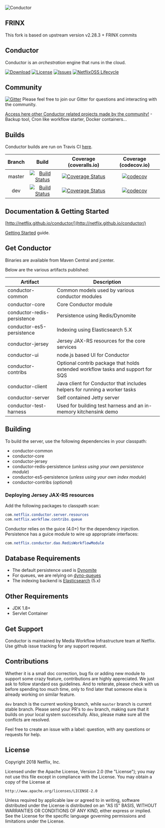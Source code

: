![Conductor](docs/docs/img/conductor-vector-x.png)

## FRINX
This fork is based on upstream version v2.28.3 + FRINX commits

## Conductor
Conductor is an _orchestration_ engine that runs in the cloud.



[![Download](https://api.bintray.com/packages/netflixoss/maven/conductor/images/download.svg)](https://bintray.com/netflixoss/maven/conductor/_latestVersion)
[![License](https://img.shields.io/github/license/Netflix/conductor.svg)](http://www.apache.org/licenses/LICENSE-2.0)
[![Issues](https://img.shields.io/github/issues/Netflix/conductor.svg)](https://github.com/Netflix/conductor/issues)
[![NetflixOSS Lifecycle](https://img.shields.io/osslifecycle/Netflix/conductor.svg)]()

## Community
[![Gitter](https://badges.gitter.im/netflix-conductor/community.svg)](https://gitter.im/netflix-conductor/community?utm_source=badge&utm_medium=badge&utm_campaign=pr-badge) Please feel free to join our Gitter for questions and interacting with the community.

[Access here other Conductor related projects made by the community!](/RELATED.md) - Backup tool, Cron like workflow starter, Docker containers...

## Builds
Conductor builds are run on Travis CI [here](https://travis-ci.org/Netflix/conductor).

| Branch |                                                     Build                                                     |                                                                 Coverage (coveralls.io)                                                                |                                                        Coverage (codecov.io)                                                       |
|:------:|:-------------------------------------------------------------------------------------------------------------:|:------------------------------------------------------------------------------------------------------------------------------------------------------:|:----------------------------------------------------------------------------------------------------------------------------------:|
| master | [![Build Status](https://travis-ci.org/Netflix/conductor.svg?branch=master)](https://travis-ci.org/Netflix/conductor) | [![Coverage Status](https://coveralls.io/repos/github/Netflix/conductor/badge.svg?branch=master)](https://coveralls.io/github/Netflix/conductor?branch=master) | [![codecov](https://codecov.io/gh/Netflix/conductor/branch/master/graph/badge.svg)](https://codecov.io/gh/Netflix/conductor/branch/master) |
| dev | [![Build Status](https://travis-ci.org/Netflix/conductor.svg?branch=dev)](https://travis-ci.org/Netflix/conductor) | [![Coverage Status](https://coveralls.io/repos/github/Netflix/conductor/badge.svg?branch=dev)](https://coveralls.io/github/Netflix/conductor?branch=dev) | [![codecov](https://codecov.io/gh/Netflix/conductor/branch/dev/graph/badge.svg)](https://codecov.io/gh/Netflix/conductor/branch/dev) |

## Documentation & Getting Started
[http://netflix.github.io/conductor/](http://netflix.github.io/conductor/)

[Getting Started](https://netflix.github.io/conductor/gettingstarted/basicconcepts/) guide.

## Get Conductor
Binaries are available from Maven Central and jcenter.

Below are the various artifacts published:

|Artifact|Description|
|-----------|---------------|
|conductor-common|Common models used by various conductor modules|
|conductor-core|Core Conductor module|
|conductor-redis-persistence|Persistence using Redis/Dynomite|
|conductor-es5-persistence|Indexing using Elasticsearch 5.X|
|conductor-jersey|Jersey JAX-RS resources for the core services|
|conductor-ui|node.js based UI for Conductor|
|conductor-contribs|Optional contrib package that holds extended workflow tasks and support for SQS|
|conductor-client|Java client for Conductor that includes helpers for running a worker tasks|
|conductor-server|Self contained Jetty server|
|conductor-test-harness|Used for building test harness and an in-memory kitchensink demo|

## Building
To build the server, use the following dependencies in your classpath:

* conductor-common
* conductor-core
* conductor-jersey
* conductor-redis-persistence (_unless using your own persistence module_)
* conductor-es5-persistence (_unless using your own index module_)
* conductor-contribs (_optional_)


### Deploying Jersey JAX-RS resources
Add the following packages to classpath scan:

```java
com.netflix.conductor.server.resources
com.netflix.workflow.contribs.queue
```
Conductor relies on the guice (4.0+) for the dependency injection.
Persistence has a guice module to wire up appropriate interfaces:

```java
com.netflix.conductor.dao.RedisWorkflowModule
```
## Database Requirements

* The default persistence used is [Dynomite](https://github.com/Netflix/dynomite)
* For queues, we are relying on [dyno-queues](https://github.com/Netflix/dyno-queues)
* The indexing backend is [Elasticsearch](https://www.elastic.co/) (5.x)

## Other Requirements
* JDK 1.8+
* Servlet Container

## Get Support
Conductor is maintained by Media Workflow Infrastructure team at Netflix.  Use github issue tracking for any support request. 

## Contributions
Whether it is a small doc correction, bug fix or adding new module to support some crazy feature, contributions are highly appreciated. We just ask to follow standard oss guidelines. And to reiterate, please check with us before spending too much time, only to find later that someone else is already working on similar feature. 

`dev` branch is the current working branch, while `master` branch is current stable branch. Please send your PR's to `dev` branch, making sure that it builds on your local system successfully. Also, please make sure all the conflicts are resolved.

Feel free to create an issue with a label: question, with any questions or requests for help.

## License
Copyright 2018 Netflix, Inc.

Licensed under the Apache License, Version 2.0 (the "License");
you may not use this file except in compliance with the License.
You may obtain a copy of the License at

    http://www.apache.org/licenses/LICENSE-2.0

Unless required by applicable law or agreed to in writing, software
distributed under the License is distributed on an "AS IS" BASIS,
WITHOUT WARRANTIES OR CONDITIONS OF ANY KIND, either express or implied.
See the License for the specific language governing permissions and
limitations under the License.
